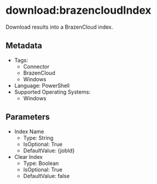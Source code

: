 <!-- region Generated -->
# download:brazencloudIndex

Download results into a BrazenCloud index.

## Metadata

- Tags:
  - Connector
  - BrazenCloud
  - Windows
- Language: PowerShell
- Supported Operating Systems:
  - Windows

## Parameters

- Index Name
  - Type: String
  - IsOptional: True
  - DefaultValue: {jobId}
- Clear Index
  - Type: Boolean
  - IsOptional: True
  - DefaultValue: false
<!-- endregion -->
